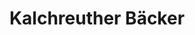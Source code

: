 ---
title: "Kalchreuther Bäcker"
url: /nuernberg/kalchreuther-baecker-untere-dorfstrasse/
shop: Bäckerei
---